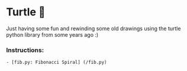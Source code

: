 # Turtle 🐢

Just having some fun and rewinding some old drawings using the turtle python library from some years ago :)

### Instructions: 
    - [fib.py: Fibonacci Spiral] (/fib.py)